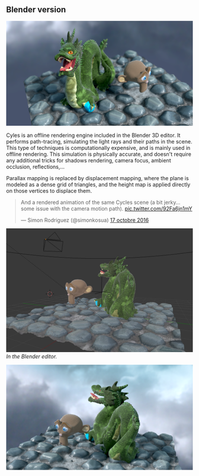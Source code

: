 ## Blender version

![](images/cycles1.png)

Cyles is an offline rendering engine included in the Blender 3D editor. It performs path-tracing, simulating the light rays and their paths in the scene. This type of techniques is computationally expensive, and is mainly used in offline rendering. This simulation is physically accurate, and doesn't require any additional tricks for shadows rendering, camera focus, ambient occlusion, reflections,...

Parallax mapping is replaced by displacement mapping, where the plane is modeled as a dense grid of triangles, and the height map is applied directly on those vertices to displace them.

<blockquote class="twitter-video" data-lang="fr"><p lang="en" dir="ltr">And a rendered animation of the same Cycles scene (a bit jerky... some issue with the camera motion path). <a href="https://t.co/92Fa6jn1mY">pic.twitter.com/92Fa6jn1mY</a></p>&mdash; Simon Rodriguez (@simonkosua) <a href="https://twitter.com/simonkosua/status/788138982689366017">17 octobre 2016</a></blockquote>

![](images/cycles2.png)
*In the Blender editor.*

![](images/cycles3.png)



